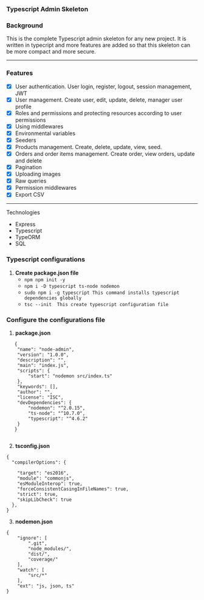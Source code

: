 ### Typescript Admin Skeleton

### Background

This is the complete Typescript admin skeleton for any new project. It is written in typecript and more features are added so that this skeleton can be more compact and more secure.
___

### Features
- [x] User authentication. User login, register, logout, session management, JWT
- [x] User management. Create user, edit, update, delete, manager user profile
- [x] Roles and permissions and protecting resources according to user permissions
- [x] Using middlewares
- [x] Environmental variables
- [x] Seeders
- [x] Products management. Create, delete, update, view, seed.
- [x] Orders and order items management. Create order, view orders, update and delete
- [x] Pagination
- [x] Uploading images
- [x] Raw queries
- [x] Permission middlewares
- [x] Export CSV

___

Technologies
- Express
- Typescript
- TypeORM
- SQL

### Typescript configurations

1. **Create package.json file**
    - `npm npm init -y `
    - `npm i -D typescript ts-node nodemon`
    - `sudo npm i -g typescript This command installs typescript dependencies globally`
    - `tsc --init  This create typescript configuration file`

### Configure the configurations file
1. **package.json**
```
   {
    "name": "node-admin",
    "version": "1.0.0",
    "description": "",
    "main": "index.js",
    "scripts": {
        "start": "nodemon src/index.ts"
    },
    "keywords": [],
    "author": "",
    "license": "ISC",
    "devDependencies": {
        "nodemon": "^2.0.15",
        "ts-node": "^10.7.0",
        "typescript": "^4.6.2"
    }
   }
   
```
2. **tsconfig.json**
```
{
  "compilerOptions": {
    
    "target": "es2016",                  
    "module": "commonjs",
    "esModuleInterop": true,
    "forceConsistentCasingInFileNames": true,
    "strict": true,
    "skipLibCheck": true
  },
}
```
3. **nodemon.json**
```
{
    "ignore": [
        ".git",
        "node_modules/",
        "dist/",
        "coverage/"
    ],
    "watch": [
        "src/*"
    ],
    "ext": "js, json, ts"
}
```
